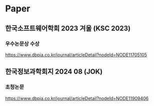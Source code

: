 # Paper
## 한국소프트웨어학회 2023 겨울 (KSC 2023)
### 우수논문상 수상
https://www.dbpia.co.kr/journal/articleDetail?nodeId=NODE11705105
## 한국정보과학회지 2024 08 (JOK)
### 초청논문
https://www.dbpia.co.kr/journal/articleDetail?nodeId=NODE11909406
